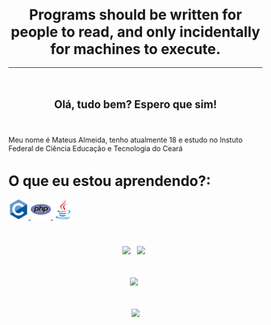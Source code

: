 
<h1 align="center"> Programs should be written for people to read, and only incidentally for machines to execute. </h1>
<hr><br>
<h2 align="center"> Olá, tudo bem? Espero que sim! </h2><br>
<p> Meu nome é Mateus Almeida, tenho atualmente 18 e estudo no Instuto Federal de Ciência Educação e Tecnologia do Ceará</p>
<h1 align="left"> O que eu estou aprendendo?: </h1>

<p align="left"> <a href="https://www.cprogramming.com/" target="_blank" rel="noreferrer"> <img src="https://raw.githubusercontent.com/devicons/devicon/master/icons/c/c-original.svg" alt="c" width="40" height="40"/> </a> 
<a align="left"> <a href="https://www.pt.wikipedia.org/wiki/PHP" target="_blank" rel="noreferrer"> <img src="https://raw.githubusercontent.com/devicons/devicon/master/icons/php/php-original.svg" alt="c" width="40" height="40"/> </a>
<a align="left"> <a href="https://www.pt.wikipedia.org/wiki/java" target="_blank" rel="noreferrer"> <img src="https://raw.githubusercontent.com/devicons/devicon/master/icons/java/java-original.svg" alt="c" width="40" height="40"/> </a>



 <h1 align="center"><a href="https://github.com/anuraghazra/github-readme-stats"><img height="140em" src="https://github-readme-stats-bpires.vercel.app/api?username=oestrangeiro&hide_title=true&line_height=30&hide_rank=false&theme=dark&show_icons=true&include_all_commits=true&hide_border=true"></a>&nbsp;
<a href="https://github.com/denvercoder1/github-readme-streak-stats"><img height="140em" 
src="https://github-readme-streak-stats.herokuapp.com/?user=oestrangeiro&theme=dark&hide_border=true"></a>&nbsp;

<a href="https://github.com/anuraghazra/github-readme-stats"><img height="170em" src="https://github-readme-stats-bpires.vercel.app/api/top-langs/?username=oestrangeiro&layout=compact&card_width=400&hide_title=true&theme=dark&t&langs_count=9&hide_border=true"></a>&nbsp;

  
 
<a href="https://metrics.lecoq.io/insights/oestrangeiro" target="_blank" rel="noreferrer"><img height="27.5em" src="https://user-images.githubusercontent.com/86871991/178090011-2be9a8c0-ad68-4e7d-8568-6256d8178a28.png"></img></a>

</details>

<br/>

